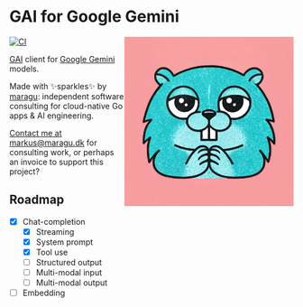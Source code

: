 # GAI for Google Gemini

<img src="logo.jpg" alt="Logo" width="300" align="right">

[![CI](https://github.com/maragudk/gai-google/actions/workflows/ci.yml/badge.svg)](https://github.com/maragudk/gai-google/actions/workflows/ci.yml)

[GAI](https://github.com/maragudk/gai) client for [Google Gemini](https://ai.google.dev/gemini-api/docs) models.

Made with ✨sparkles✨ by [maragu](https://www.maragu.dev/): independent software consulting for cloud-native Go apps & AI engineering.

[Contact me at markus@maragu.dk](mailto:markus@maragu.dk) for consulting work, or perhaps an invoice to support this project?

## Roadmap

- [x] Chat-completion
  - [x] Streaming
  - [x] System prompt
  - [x] Tool use
  - [ ] Structured output
  - [ ] Multi-modal input
  - [ ] Multi-modal output
- [ ] Embedding
